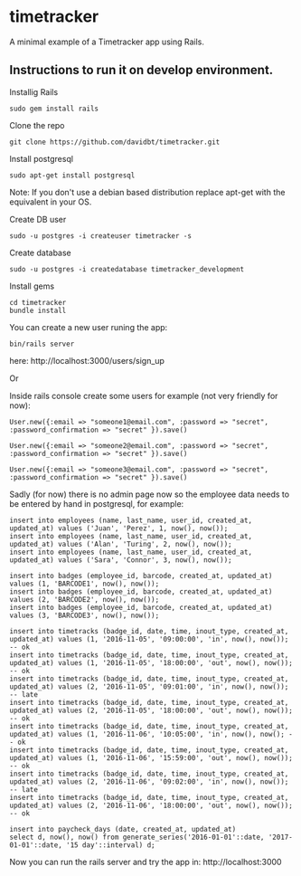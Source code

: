 # timetracker
A minimal example of a Timetracker app using Rails.

## Instructions to run it on develop environment.


Installig Rails
```
sudo gem install rails
```

Clone the repo
```
git clone https://github.com/davidbt/timetracker.git
```

Install postgresql
```
sudo apt-get install postgresql
```

Note: If you don't use a debian based distribution replace apt-get with the equivalent in your OS.

Create DB user
```
sudo -u postgres -i createuser timetracker -s
```

Create database
```
sudo -u postgres -i createdatabase timetracker_development
```

Install gems
```
cd timetracker
bundle install
```

You can create a new user runing the app:
```
bin/rails server
```
here: http://localhost:3000/users/sign_up

Or

Inside rails console create some users for example (not very friendly for now):
```
User.new({:email => "someone1@email.com", :password => "secret", :password_confirmation => "secret" }).save()

User.new({:email => "someone2@email.com", :password => "secret", :password_confirmation => "secret" }).save()

User.new({:email => "someone3@email.com", :password => "secret", :password_confirmation => "secret" }).save()
```

Sadly (for now) there is no admin page now so the employee data needs to be entered by hand in postgresql, for example:
 ```
 insert into employees (name, last_name, user_id, created_at, updated_at) values ('Juan', 'Perez', 1, now(), now());
 insert into employees (name, last_name, user_id, created_at, updated_at) values ('Alan', 'Turing', 2, now(), now());
 insert into employees (name, last_name, user_id, created_at, updated_at) values ('Sara', 'Connor', 3, now(), now());

 insert into badges (employee_id, barcode, created_at, updated_at) values (1, 'BARCODE1', now(), now());
 insert into badges (employee_id, barcode, created_at, updated_at) values (2, 'BARCODE2', now(), now());
 insert into badges (employee_id, barcode, created_at, updated_at) values (3, 'BARCODE3', now(), now());

 insert into timetracks (badge_id, date, time, inout_type, created_at, updated_at) values (1, '2016-11-05', '09:00:00', 'in', now(), now()); -- ok
 insert into timetracks (badge_id, date, time, inout_type, created_at, updated_at) values (1, '2016-11-05', '18:00:00', 'out', now(), now()); -- ok
 insert into timetracks (badge_id, date, time, inout_type, created_at, updated_at) values (2, '2016-11-05', '09:01:00', 'in', now(), now()); -- late
 insert into timetracks (badge_id, date, time, inout_type, created_at, updated_at) values (2, '2016-11-05', '18:00:00', 'out', now(), now()); -- ok
 insert into timetracks (badge_id, date, time, inout_type, created_at, updated_at) values (1, '2016-11-06', '10:05:00', 'in', now(), now(); -- ok
 insert into timetracks (badge_id, date, time, inout_type, created_at, updated_at) values (1, '2016-11-06', '15:59:00', 'out', now(), now()); -- ok
 insert into timetracks (badge_id, date, time, inout_type, created_at, updated_at) values (2, '2016-11-06', '09:02:00', 'in', now(), now()); -- late
 insert into timetracks (badge_id, date, time, inout_type, created_at, updated_at) values (2, '2016-11-06', '18:00:00', 'out', now(), now()); -- ok

 insert into paycheck_days (date, created_at, updated_at)
 select d, now(), now() from generate_series('2016-01-01'::date, '2017-01-01'::date, '15 day'::interval) d;
 ```

Now you can run the rails server and try the app in: http://localhost:3000
